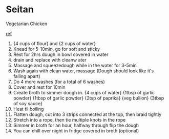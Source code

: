 
# Seitan

Vegetarian Chicken



[ref](https://www.youtube.com/watch?v=yY2YN6krVtk)



1. {4 cups of flour} and {2 cups of water}
2. Knead for 5-10min, go for soft and sticky
3. Rest for 2hrs dough in bowl covered in water
4. drain and replace with cleanw ater
5. Massage and squeezedough while in the water for 3-5min
6. Wash again with clean water, massage (Dough should look like it's falling apart)
7. Do 4 more washes (for a total of 6 washes) 
8. Cover and rest for 10min
9. Create broth to simmer dough in. {4 cups of water} {1tbsp of garlic powder} {1tbsp of garlic powder} {2tsp of paprika} {veg bullion} {3tbsp of soy sauce}
10. Heat til boiling
11. Flatten dough, cut into 3 strips connected at the top, then braid tightly
12. Stretch into a rope, then tie multiple knots in the rope
13. Simmer in broth for an hour, halfway through flip the dough
14. You can chill over night in fridge covered in broth (optional)

